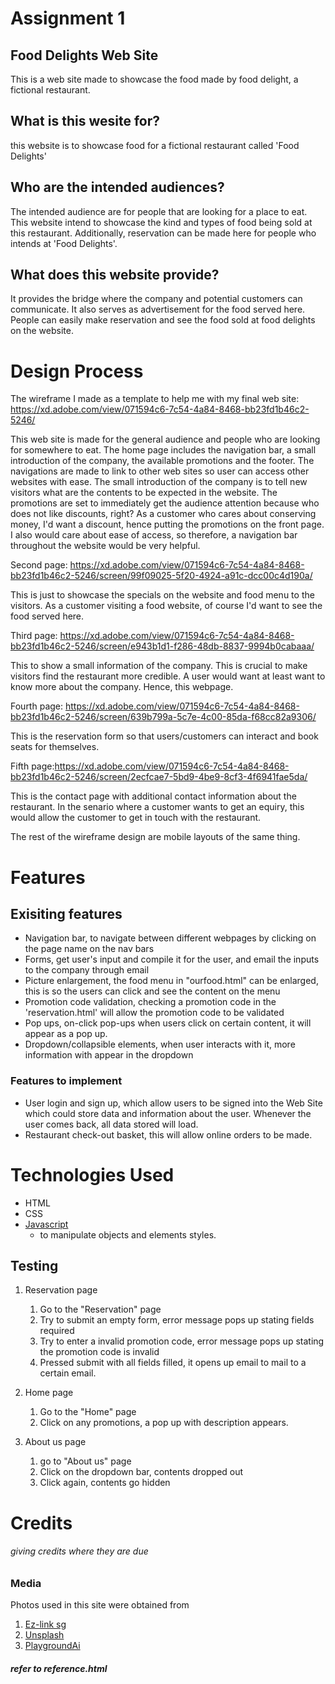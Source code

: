# Assignment 1

## Food Delights Web Site

This is a web site made to showcase the food made by food delight, a fictional restaurant.

## What is this wesite for?

this website is to showcase food for a fictional restaurant called 'Food Delights'

## Who are the intended audiences?

The intended audience are for people that are looking for a place to eat. This website intend to showcase the kind and types of food being sold at this restaurant. Additionally, reservation can be made here for people who intends at 'Food Delights'.

## What does this website provide?

It provides the bridge where the company and potential customers can communicate. It also serves as advertisement for the food served here. People can easily make reservation and see the food sold at food delights on the website.

# Design Process

The wireframe I made as a template to help me with my final web site:
https://xd.adobe.com/view/071594c6-7c54-4a84-8468-bb23fd1b46c2-5246/

This web site is made for the general audience and people who are looking for somewhere to eat. The home page includes the navigation bar, a small introduction of the company, the available promotions and the footer. The navigations are made to link to other web sites so user can access other websites with ease. The small introduction of the company is to tell new visitors what are the contents to be expected in the website. The promotions are set to immediately get the audience attention because who does not like discounts, right? As a customer who cares about conserving money, I'd want a discount, hence putting the promotions on the front page. I also would care about ease of access, so therefore, a navigation bar throughout the website would be very helpful.

Second page:
https://xd.adobe.com/view/071594c6-7c54-4a84-8468-bb23fd1b46c2-5246/screen/99f09025-5f20-4924-a91c-dcc00c4d190a/

This is just to showcase the specials on the website and food menu to the visitors. As a customer visiting a food website, of course I'd want to see the food served here.

Third page:
https://xd.adobe.com/view/071594c6-7c54-4a84-8468-bb23fd1b46c2-5246/screen/e943b1d1-f286-48db-8837-9994b0cabaaa/

This to show a small information of the company. This is crucial to make visitors find the restaurant more credible. A user would want at least want to know more about the company. Hence, this webpage.

Fourth page:
https://xd.adobe.com/view/071594c6-7c54-4a84-8468-bb23fd1b46c2-5246/screen/639b799a-5c7e-4c00-85da-f68cc82a9306/

This is the reservation form so that users/customers can interact and book seats for themselves.

Fifth page:https://xd.adobe.com/view/071594c6-7c54-4a84-8468-bb23fd1b46c2-5246/screen/2ecfcae7-5bd9-4be9-8cf3-4f6941fae5da/

This is the contact page with additional contact information about the restaurant. In the senario where a customer wants to get an equiry, this would allow the customer to get in touch with the restaurant.

The rest of the wireframe design are mobile layouts of the same thing.

# Features

## Exisiting features

- Navigation bar, to navigate between different webpages by clicking on the page name on the nav bars
- Forms, get user's input and compile it for the user, and email the inputs to the company through email
- Picture enlargement, the food menu in "ourfood.html" can be enlarged, this is so the users can click and see the content on the menu
- Promotion code validation, checking a promotion code in the 'reservation.html' will allow the promotion code to be validated
- Pop ups, on-click pop-ups when users click on certain content, it will appear as a pop up.
- Dropdown/collapsible elements, when user interacts with it, more information with appear in the dropdown

### Features to implement

- User login and sign up, which allow users to be signed into the Web Site which could store data and information about the user. Whenever the user comes back, all data stored will load.
- Restaurant check-out basket, this will allow online orders to be made.

# Technologies Used

- HTML
- CSS
- [Javascript](https://www.javascript.com/)
  - to manipulate objects and elements styles.

## Testing

1. Reservation page

   1. Go to the "Reservation" page
   2. Try to submit an empty form, error message pops up stating fields required
   3. Try to enter a invalid promotion code, error message pops up stating the promotion code is invalid
   4. Pressed submit with all fields filled, it opens up email to mail to a certain email.

2. Home page

   1. Go to the "Home" page
   2. Click on any promotions, a pop up with description appears.

3. About us page
   1. go to "About us" page
   2. Click on the dropdown bar, contents dropped out
   3. Click again, contents go hidden

# Credits

###### giving credits where they are due

### Media

Photos used in this site were obtained from

1. [Ez-link sg](https://www.transitlink.com.sg/concession-cards/)
2. [Unsplash](https://unsplash.com/)
3. [PlaygroundAi](https://playgroundai.com/)

##### refer to reference.html
